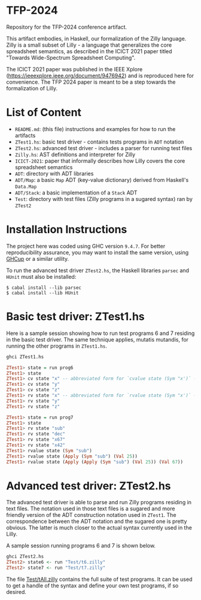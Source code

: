 # TFP-2024

Repository for the TFP-2024 conference artifact.

This artifact embodies, in Haskell, our formalization of the Zilly language. Zilly is a small 
subset of Lilly - a language that generalizes the core spreadsheet semantics, as described in 
the ICICT 2021 paper titled "Towards Wide-Spectrum Spreadsheet Computing".

The ICICT 2021 paper was published  in the IEEE Xplore (https://ieeexplore.ieee.org/document/9476942)
and is reproduced here for convenience. The TFP 2024 paper is meant to be a step towards the formalization of Lilly.

# List of Content

- `README.md`: (this file) instructions and examples for how to run the artifacts
- `ZTest1.hs`: basic test driver - contains tests programs in `ADT` notation
- `ZTest2.hs`: advanced test driver - includes a parser for running test files
- `Zilly.hs`: AST definitions and interpreter for Zilly
- `ICICT-2021`: paper that informally describes how Lilly covers the core spreadsheet semantics
- `ADT`: directory with ADT libraries
- `ADT/Map`: a basic `Map` ADT (key-value dictionary) derived from Haskell's `Data.Map`
- `ADT/Stack`: a basic implementation of a `Stack` ADT
- `Test`: directory with test files (Zilly programs in a sugared syntax) ran by `ZTest2`
 
# Installation Instructions

The project here was coded using GHC version `9.4.7`. For better reproducibility assurance, you may want 
to install the same version, using [GHCup](https://www.haskell.org/ghcup/install/) or a similar utility.

To run the advanced test driver `ZTest2.hs`, the Haskell libraries `parsec` and `HUnit` must also be installed:

```
$ cabal install --lib parsec
$ cabal install --lib HUnit
```

# Basic test driver: ZTest1.hs

Here is a sample session showing how to run test programs 6 and 7 residing in the basic test driver.
The same technique applies, mutatis mutandis, for running the other programs in `ZTest1.hs`.

``` haskell
ghci ZTest1.hs

ZTest1> state = run prog6
ZTest1> state
ZTest1> cv state "x" -- abbreviated form for `cvalue state (Sym "x')` - computes the c-value of "x"
ZTest1> cv state "y"
ZTest1> cv state "z"
ZTest1> rv state "x" -- abbreviated form for `rvalue state (Sym "x')` - computes the r-value of "x" 
ZTest1> rv state "y"
ZTest1> rv state "z"

ZTest1> state = run prog7
ZTest1> state
ZTest1> rv state "sub"
ZTest1> rv state "dec"
ZTest1> rv state "x67"
ZTest1> rv state "x42"
ZTest1> rvalue state (Sym "sub")
ZTest1> rvalue state (Apply (Sym "sub") (Val 25))
ZTest1> rvalue state (Apply (Apply (Sym "sub") (Val 25)) (Val 67))
```
# Advanced test driver: ZTest2.hs

The advanced test driver is able to parse and run Zilly programs residing in text files. The notation
used in those text files is a sugared and more friendly version of the ADT construction notation used 
in `ZTest1`. The correspondence between the ADT notation and the sugared one is pretty obvious. The 
latter is much closer to the actual syntax currently used in the Lilly.

A sample session running programs 6 and 7 is shown below.

```haskell
ghci ZTest2.hs
ZTest2> state6 <- run "Test/t6.zilly"
ZTest2> state7 <- run "Test/t7.zilly"

```

The file [Test/tAll.zilly](./Test/tAll.zilly) contains the full suite of test programs. It can be
used to get a handle of the syntax and define your own test programs, if so desired.
